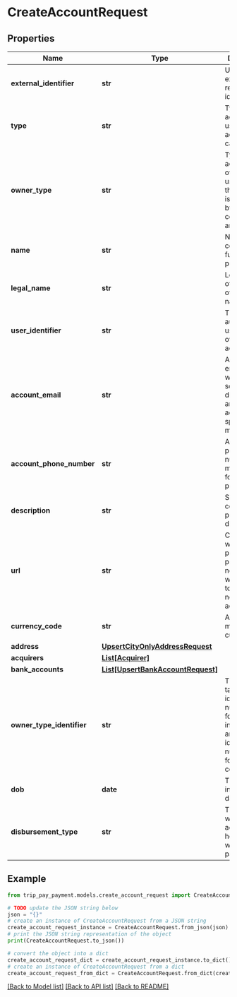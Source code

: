 # CreateAccountRequest


## Properties

Name | Type | Description | Notes
------------ | ------------- | ------------- | -------------
**external_identifier** | **str** | Unique external record identifier | [optional] 
**type** | **str** | Type of account tells us what the account is capable of. | 
**owner_type** | **str** | Type of account owner tells us whether ths account is managed by a company or an individual. | 
**name** | **str** | Name of company / full name of person | 
**legal_name** | **str** | Legal name of entity if other than name | [optional] 
**user_identifier** | **str** | The authenticated user that owns this account. | [optional] 
**account_email** | **str** | Account email is where we will send KYC documents and other account specific mailings | 
**account_phone_number** | **str** | Account phone number is mostly used for KYC purchases | [optional] 
**description** | **str** | Short company / person description. | 
**url** | **str** | Company website. If private person with no personal website, link to main social network account. | 
**currency_code** | **str** | Account&#39;s main currency. | 
**address** | [**UpsertCityOnlyAddressRequest**](UpsertCityOnlyAddressRequest.md) |  | [optional] 
**acquirers** | [**List[Acquirer]**](Acquirer.md) |  | [optional] 
**bank_accounts** | [**List[UpsertBankAccountRequest]**](UpsertBankAccountRequest.md) |  | [optional] 
**owner_type_identifier** | **str** | This is the tax identification number (TIN) for individuals and entity identification number (EIN) for companies. | [optional] 
**dob** | **date** | This is the individual&#39;s date of birth. | [optional] 
**disbursement_type** | **str** | The method which the account holder wishes to be paid. | [optional] 

## Example

```python
from trip_pay_payment.models.create_account_request import CreateAccountRequest

# TODO update the JSON string below
json = "{}"
# create an instance of CreateAccountRequest from a JSON string
create_account_request_instance = CreateAccountRequest.from_json(json)
# print the JSON string representation of the object
print(CreateAccountRequest.to_json())

# convert the object into a dict
create_account_request_dict = create_account_request_instance.to_dict()
# create an instance of CreateAccountRequest from a dict
create_account_request_from_dict = CreateAccountRequest.from_dict(create_account_request_dict)
```
[[Back to Model list]](../README.md#documentation-for-models) [[Back to API list]](../README.md#documentation-for-api-endpoints) [[Back to README]](../README.md)


